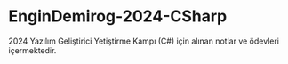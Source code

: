 # EnginDemirog-2024-CSharp

2024 Yazılım Geliştirici Yetiştirme Kampı (C#) için alınan notlar ve ödevleri içermektedir.